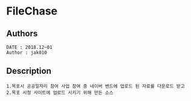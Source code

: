 # FileChase

## Authors
```
DATE : 2018.12~01
Author : jak010
```

## Description
```
1.목포시 공공일자리 참여 사업 참여 중 네이버 밴드에 업로드 된 자료를 다운로드 받고
2.목포 시청 사이트에 업로드 시키기 위해 만든 소스
```


